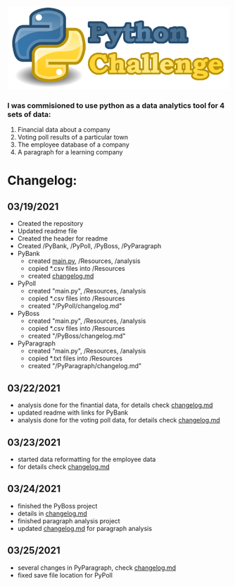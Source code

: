 ![Python Challenge](resources/header.png)

### I was commisioned to use python as a data analytics tool for 4 sets of data:
1. Financial data about a company
2. Voting poll results of a particular town
3. The employee database of a company
4. A paragraph for a learning company

# Changelog:

## **03/19/2021**
- Created the repository
- Updated readme file
- Created the header for readme
- Created /PyBank, /PyPoll, /PyBoss, /PyParagraph
- PyBank
    - created [main.py](PyBank/main.py), /Resources, /analysis
    - copied *.csv files into /Resources
    - created [changelog.md](PyBank/changelog.md)
- PyPoll
    - created "main.py", /Resources, /analysis
    - copied *.csv files into /Resources
    - created "/PyPoll/changelog.md"
- PyBoss
    - created "main.py", /Resources, /analysis
    - copied *.csv files into /Resources
    - created "/PyBoss/changelog.md"
- PyParagraph
    - created "main.py", /Resources, /analysis
    - copied *.txt files into /Resources
    - created "/PyParagraph/changelog.md"

## **03/22/2021**
- analysis done for the finantial data, for details check [changelog.md](PyBank/changelog.md)
- updated readme with links for PyBank
- analysis done for the voting poll data, for details check [changelog.md](/PyPoll/changelog.md)

## **03/23/2021**
- started data reformatting for the employee data
- for details check [changelog.md](PyBoss/changelog.md)

## **03/24/2021**
- finished the PyBoss project
- details in [changelog.md](PyBoss/changelog.md)
- finished paragraph analysis project
- updated [changelog.md](PyParagraph/changelog.md) for paragraph analysis

## **03/25/2021**
- several changes in PyParagraph, check [changelog.md](PyParagraph/changelog.md)
- fixed save file location for PyPoll
